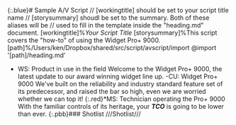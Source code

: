 {:.blue}# Sample A/V Script
// [workingtitle] should be set to your script title name
// [storysummary] shoudl be set to the summary. Both of these aliases will be
// used to fill in the template inside the "heading.md" document.
[workingtitle]%*Your Script Title*
[storysummary]%This script covers the "how-to" of using the Widget Pro+ 9000.
[path]%/Users/ken/Dropbox/shared/src/script/avscript/import
@import '[path]/heading.md'

- WS: Product in use in the field
Welcome to the Widget Pro+ 9000, the latest update to our award winning widget line up.
-CU: Widget Pro+ 9000
We've built on the reliability and industry standard feature set of its predecessor, and raised the bar so high, even we are worried whether we can top it!
{:.red}*MS: Technician operating the Pro+ 9000
With the familiar controls of its heritage, your ***TCO*** is going to be lower than ever.
{:.pbb}### Shotlist
///Shotlist///